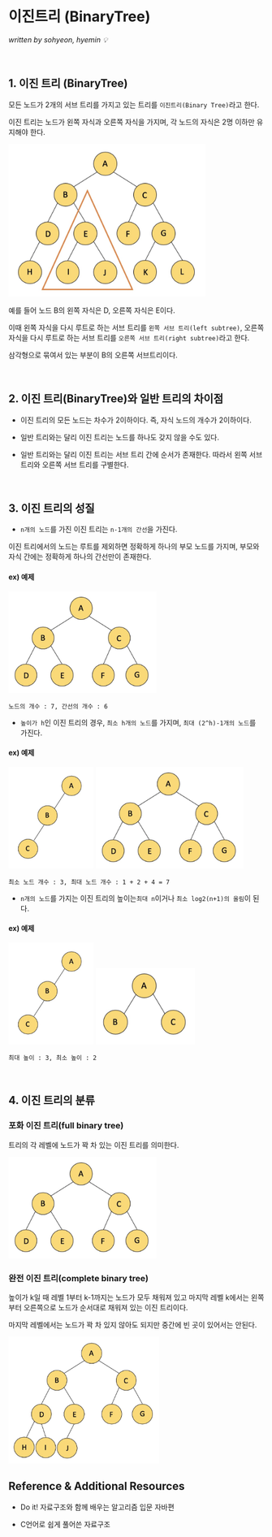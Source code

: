 # 이진트리 (BinaryTree)
*written by sohyeon, hyemin 💡*

<br>

## 1. 이진 트리 (BinaryTree)
  
모든 노드가 2개의 서브 트리를 가지고 있는 트리를 `이진트리(Binary Tree)`라고 한다.  
  
이진 트리는 노드가 왼쪽 자식과 오른쪽 자식을 가지며, 각 노드의 자식은 2명 이하만 유지해야 한다.
  
<img src="./resources/binarytree.jpg" height="300px">
  
예를 들어 노드 B의 왼쪽 자식은 D, 오른쪽 자식은 E이다.  
    
이때 왼쪽 자식을 다시 루트로 하는 서브 트리를 `왼쪽 서브 트리(left subtree)`, 오른쪽 자식을 다시 루트로 하는 서브 트리를 `오른쪽 서브 트리(right subtree)`라고 한다.  
  
삼각형으로 묶여서 있는 부분이 B의 오른쪽 서브트리이다.  

<br>

## 2. 이진 트리(BinaryTree)와 일반 트리의 차이점
  
* 이진 트리의 모든 노드는 차수가 2이하이다. 즉, 자식 노드의 개수가 2이하이다.  
  
* 일반 트리와는 달리 이진 트리는 노드를 하나도 갖지 않을 수도 있다.  
  
* 일반 트리와는 달리 이진 트리는 서브 트리 간에 순서가 존재한다. 따라서 왼쪽 서브 트리와 오른쪽 서브 트리를 구별한다. 

<br>

## 3. 이진 트리의 성질
  
* `n개의 노드`를 가진 이진 트리는 `n-1개의 간선`을 가진다.
  
이진 트리에서의 노드는 루트를 제외하면 정확하게 하나의 부모 노드를 가지며, 부모와 자식 간에는 정확하게 하나의 간선만이 존재한다.  
  
#### ex) 예제
  
<img src="./resources/full_binarytree.jpg" height="200px">
  
`노드의 개수 : 7, 간선의 개수 : 6`
    
    
* `높이가 h`인 이진 트리의 경우, `최소 h개의 노드`를 가지며, `최대 (2^h)-1개의 노드`를 가진다.

#### ex) 예제

<img src="./resources/min_binarytree.jpg" height="200px" display="inline-block">

<img src="./resources/full_binarytree.jpg" height="200px" display="inline-block">

`최소 노드 개수 : 3, 최대 노드 개수 : 1 + 2 + 4 = 7`
  
  
* `n개의 노드`를 가지는 이진 트리의 높이는`최대 n`이거나 `최소 log2(n+1)의 올림`이 된다.
  
#### ex) 예제

<img src="./resources/min_binarytree.jpg" height="200px" display="inline-block">

<img src="./resources/3-node_binarytree.jpg" height="150px" display="inline-block">

`최대 높이 : 3, 최소 높이 : 2`

<br>

## 4. 이진 트리의 분류

### 포화 이진 트리(full binary tree)
트리의 각 레벨에 노드가 꽉 차 있는 이진 트리를 의미한다.

<img src="./resources/full_binarytree.jpg" height="200px">

### 완전 이진 트리(complete binary tree)

높이가 k일 때 레벨 1부터 k-1까지는 노드가 모두 채워져 있고 마지막 레벨 k에서는 왼쪽부터 오른쪽으로 노드가 순서대로 채워져 있는 이진 트리이다.  
  
마지막 레벨에서는 노드가 꽉 차 있지 않아도 되지만 중간에 빈 곳이 있어서는 안된다. 

<img src="./resources/complete_binarytree.jpg" height="250px">

<br>

## Reference & Additional Resources
* Do it! 자료구조와 함께 배우는 알고리즘 입문 자바편
  
* C언어로 쉽게 풀어쓴 자료구조
